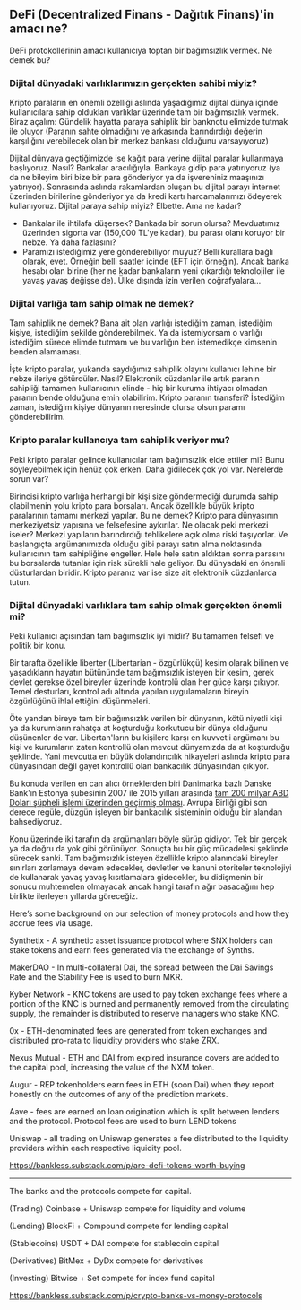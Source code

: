 
## DeFi (Decentralized Finans - Dağıtık Finans)'in amacı ne?

DeFi protokollerinin amacı kullanıcıya toptan bir bağımsızlık vermek. Ne demek bu? 

### Dijital dünyadaki varlıklarımızın gerçekten sahibi miyiz?

Kripto paraların en önemli özelliği aslında yaşadığımız dijital dünya içinde kullanıcılara sahip oldukları varlıklar üzerinde tam bir bağımsızlık vermek. Biraz açalım: Gündelik hayatta paraya sahiplik bir banknotu elimizde tutmak ile oluyor (Paranın sahte olmadığını ve arkasında barındırdığı değerin karşılığını verebilecek olan bir merkez bankası olduğunu varsayıyoruz) 

Dijital dünyaya geçtiğimizde ise kağıt para yerine dijital paralar kullanmaya başlıyoruz. Nasıl? Bankalar aracılığıyla. Bankaya gidip para yatırıyoruz (ya da ne bileyim biri bize bir para gönderiyor ya da işvereniniz maaşınızı yatırıyor). Sonrasında aslında rakamlardan oluşan bu dijital parayı internet üzerinden birilerine gönderiyor ya da kredi kartı harcamalarımızı ödeyerek kullanıyoruz. Dijital paraya sahip miyiz? Elbette. Ama ne kadar? 

- Bankalar ile ihtilafa düşersek? Bankada bir sorun olursa? Mevduatımız üzerinden sigorta var (150,000 TL'ye kadar), bu parası olanı koruyor bir nebze. Ya daha fazlasını? 
- Paramızı istediğimiz yere gönderebiliyor muyuz? Belli kurallara bağlı olarak, evet. Örneğin belli saatler içinde (EFT için örneğin). Ancak banka hesabı olan birine (her ne kadar bankaların yeni çıkardığı teknolojiler ile yavaş yavaş değişse de). Ülke dışında izin verilen coğrafyalara...

### Dijital varlığa tam sahip olmak ne demek?

Tam sahiplik ne demek? Bana ait olan varlığı istediğim zaman, istediğim kişiye, istediğim şekilde gönderebilmek. Ya da istemiyorsam o varlığı istediğim sürece elimde tutmam ve bu varlığın ben istemedikçe kimsenin benden alamaması. 

İşte kripto paralar, yukarıda saydığımız sahiplik olayını kullanıcı lehine bir nebze ileriye götürdüler. Nasıl? Elektronik cüzdanlar ile artık paranın sahipliği tamamen kullanıcının elinde - hiç bir kuruma ihtiyacı olmadan paranın bende olduğuna emin olabilirim. Kripto paranın transferi? İstediğim zaman, istediğim kişiye dünyanın neresinde olursa olsun paramı gönderebilirim. 

### Kripto paralar kullancıya tam sahiplik veriyor mu?

Peki kripto paralar gelince kullanıcılar tam bağımsızlık elde ettiler mi? Bunu söyleyebilmek için henüz çok erken. Daha gidilecek çok yol var. Nerelerde sorun var?

Birincisi kripto varlığa herhangi bir kişi size göndermediği durumda sahip olabilmenin yolu kripto para borsaları. Ancak özellikle büyük kripto paralarının tamamı merkezi yapılar. Bu ne demek? Kripto para dünyasının merkeziyetsiz yapısına ve felsefesine aykırılar. Ne olacak peki merkezi iseler? Merkezi yapıların barındırdığı tehlikelere açık olma riski taşıyorlar. Ve başlangıçta argümanımızda olduğu gibi parayı satın alma noktasında kullanıcının tam sahipliğine engeller. Hele hele satın aldıktan sonra parasını bu borsalarda tutanlar için risk sürekli hale geliyor. Bu dünyadaki en önemli düsturlardan biridir. Kripto paranız var ise size ait elektronik cüzdanlarda tutun. 

### Dijital dünyadaki varlıklara tam sahip olmak gerçekten önemli mi?

Peki kullanıcı açısından tam bağımsızlık iyi midir? Bu tamamen felsefi ve politik bir konu. 

Bir tarafta özellikle liberter (Libertarian - özgürlükçü) kesim olarak bilinen ve yaşadıkların hayatın bütününde tam bağımsızlık isteyen bir kesim, gerek devlet gerekse özel bireyler üzerinde kontrolü olan her güce karşı çıkıyor. Temel desturları, kontrol adı altında yapılan uygulamaların bireyin özgürlüğünü ihlal ettiğini düşünmeleri. 

Öte yandan bireye tam bir bağımsızlık verilen bir dünyanın, kötü niyetli kişi ya da kurumların rahatça at koşturduğu korkutucu bir dünya olduğunu düşünenler de var. Libertan'ların bu kişilere karşı en kuvvetli argümanı bu kişi ve kurumların zaten kontrollü olan mevcut dünyamızda da at koşturduğu şeklinde. Yani mevcutta en büyük dolandırıcılık hikayeleri aslında kripto para dünyasından değil gayet kontrollü olan bankacılık dünyasından çıkıyor. 

Bu konuda verilen en can alıcı örneklerden biri Danimarka bazlı Danske Bank'ın Estonya şubesinin 2007 ile 2015 yılları arasında [tam 200 milyar ABD Doları şüpheli işlemi üzerinden geçirmiş olması](https://en.wikipedia.org/wiki/Danske_Bank_money_laundering_scandal). Avrupa Birliği gibi son derece regüle, düzgün işleyen bir bankacılık sisteminin olduğu bir alandan bahsediyoruz. 

Konu üzerinde iki tarafın da argümanları böyle sürüp gidiyor. Tek bir gerçek ya da doğru da yok gibi görünüyor. Sonuçta bu bir güç mücadelesi şeklinde sürecek sanki. Tam bağımsızlık isteyen özellikle kripto alanındaki bireyler sınırları zorlamaya devam edecekler, devletler ve kanuni otoriteler teknolojiyi de kullanarak yavaş yavaş kısıtlamalara gidecekler, bu didişmenin bir sonucu muhtemelen olmayacak ancak hangi tarafın ağır basacağını hep birlikte ilerleyen yıllarda göreceğiz. 




Here’s some background on our selection of money protocols and how they accrue fees via usage.

Synthetix - A synthetic asset issuance protocol where SNX holders can stake tokens and earn fees generated via the exchange of Synths.

MakerDAO - In multi-collateral Dai, the spread between the Dai Savings Rate and the Stability Fee is used to burn MKR. 

Kyber Network -  KNC tokens are used to pay token exchange fees where a portion of the KNC is burned and permanently removed from the circulating supply, the remainder is distributed to reserve managers who stake KNC.

0x - ETH-denominated fees are generated from token exchanges and distributed pro-rata to liquidity providers who stake ZRX.

Nexus Mutual - ETH and DAI from expired insurance covers are added to the capital pool, increasing the value of the NXM token. 

Augur -  REP tokenholders earn fees in ETH (soon Dai) when they report honestly on the outcomes of any of the prediction markets.

Aave - fees are earned on loan origination which is split between lenders and the protocol. Protocol fees are used to burn LEND tokens

Uniswap - all trading on Uniswap generates a fee distributed to the liquidity providers within each respective liquidity pool. 

https://bankless.substack.com/p/are-defi-tokens-worth-buying 

---

The banks and the protocols compete for capital.

(Trading) Coinbase + Uniswap compete for liquidity and volume

(Lending) BlockFi + Compound compete for lending capital

(Stablecoins) USDT + DAI compete for stablecoin capital

(Derivatives) BitMex + DyDx compete for derivatives

(Investing) Bitwise + Set compete for index fund capital

https://bankless.substack.com/p/crypto-banks-vs-money-protocols 

